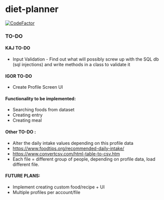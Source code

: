 # diet-planner
[![CodeFactor](https://www.codefactor.io/repository/github/igor-siergiej/diet-planner/badge)](https://www.codefactor.io/repository/github/igor-siergiej/diet-planner)
### TO-DO

#### KAJ TO-DO
- Input Validation - Find out what will possibly screw up with the SQL db (sql injections) and write methods in a class to validate it

#### IGOR TO-DO
 - Create Profile Screen UI

#### Functionality to be implemented:
- Searching foods from dataset
- Creating entry
- Creating meal

#### Other TO-DO :
- Alter the daily intake values depending on this profile data
- https://www.foodtips.org/recommended-daily-intake/
- https://www.convertcsv.com/html-table-to-csv.htm
- Each file = different group of people, depending on profile data, load different file.

#### FUTURE PLANS:
- Implement creating custom food/recipe + UI
- Multiple profiles per account/file
